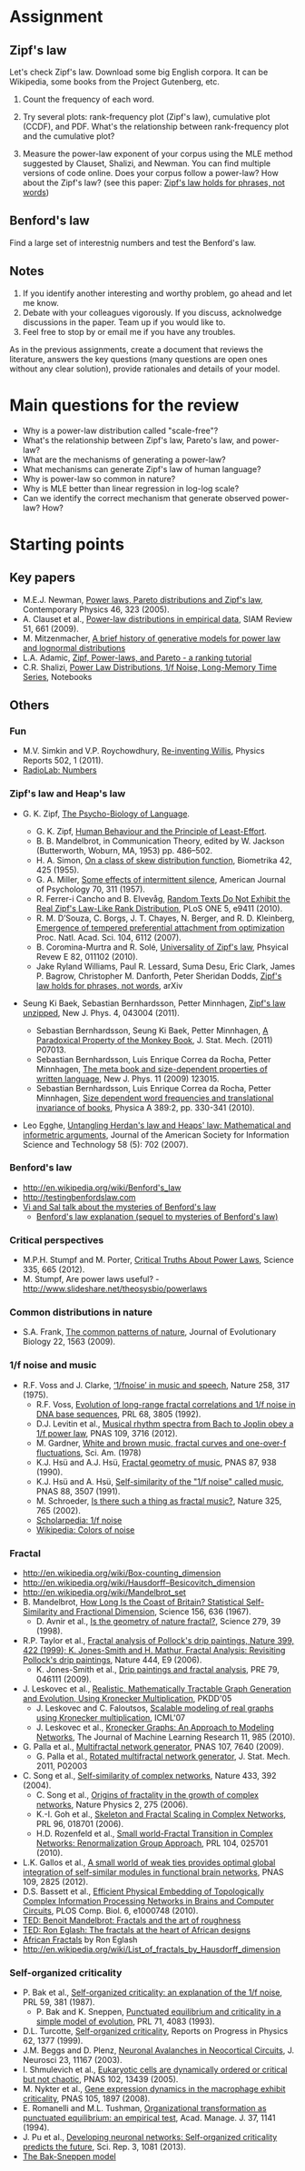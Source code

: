 # Assignment 

## Zipf's law

Let's check Zipf's law. Download some big English corpora. It can be Wikipedia, some books from the Project Gutenberg, etc. 

1. Count the frequency of each word. 

2. Try several plots: rank-frequency plot (Zipf's law), cumulative plot (CCDF), and PDF. What's the relationship between rank-frequency plot and the cumulative plot?

3. Measure the power-law exponent of your corpus using the MLE method suggested by Clauset, Shalizi, and Newman. You can find multiple versions of code online. Does your corpus follow a power-law? How about the Zipf's law? (see this paper: [Zipf's law holds for phrases, not words](http://arxiv.org/abs/1406.5181))

## Benford's law

Find a large set of interestnig numbers and test the Benford's law. 


## Notes 

1. If you identify another interesting and worthy problem, go ahead and let me know. 
2. Debate with your colleagues vigorously. If you discuss, acknolwedge discussions in the paper. Team up if you would like to. 
3. Feel free to stop by or email me if you have any troubles. 

As in the previous assignments, create a document that reviews the literature, answers the key questions (many questions are open ones without any clear solution), provide rationales and details of your model. 

# Main questions for the review

- Why is a power-law distribution called "scale-free"?
- What's the relationship between Zipf's law, Pareto's law, and power-law?
- What are the mechanisms of generating a power-law? 
- What mechanisms can generate Zipf's law of human language?
- Why is power-law so common in nature?
- Why is MLE better than linear regression in log-log scale? 
- Can we identify the correct mechanism that generate observed power-law? How?

# Starting points 

## Key papers

- M.E.J. Newman, [Power laws, Pareto distributions and Zipf's law](http://arxiv.org/abs/cond-mat/0412004), Contemporary Physics 46, 323 (2005).
- A. Clauset et al., [Power-law distributions in empirical data](http://arxiv.org/abs/0706.1062), SIAM Review 51, 661 (2009).
- M. Mitzenmacher, [A brief history of generative models for power law and lognormal distributions](http://www.eecs.harvard.edu/~michaelm/postscripts/im2004a.pdf)
- L.A. Adamic, [Zipf, Power-laws, and Pareto - a ranking tutorial](http://www.hpl.hp.com/research/idl/papers/ranking/ranking.html)
- C.R. Shalizi, [Power Law Distributions, 1/f Noise, Long-Memory Time Series](http://vserver1.cscs.lsa.umich.edu/~crshalizi/notebooks/power-laws.html), Notebooks 

## Others

### Fun

- M.V. Simkin and V.P. Roychowdhury, [Re-inventing Willis](http://arxiv.org/abs/physics/0601192), Physics Reports 502, 1 (2011).
- [RadioLab: Numbers](http://www.radiolab.org/2009/nov/30/)

### Zipf's law and Heap's law

- G. K. Zipf, [The Psycho-Biology of Language](http://mitpress.mit.edu/books/psycho-biology-language). 
    - G. K. Zipf, [Human Behaviour and the Principle of Least-Effort](http://www.amazon.com/Human-Behavior-Principle-Least-Effort/dp/161427312X). 
    - B. B. Mandelbrot, in Communication Theory, edited by W. Jackson (Butterworth, Woburn, MA, 1953) pp. 486–502.
    - H. A. Simon, [On a class of skew distribution function](http://www.jstor.org/stable/2333389?seq=1#page_scan_tab_contents), Biometrika 42, 425 (1955).
    - G. A. Miller, [Some effects of intermittent silence](http://www.jstor.org/stable/1419346?seq=1#page_scan_tab_contents), American Journal of Psychology 70, 311 (1957).
    - R. Ferrer-i Cancho and B. Elvevåg, [Random Texts Do Not Exhibit the Real Zipf's Law-Like Rank Distribution](http://journals.plos.org/plosone/article?id=10.1371/journal.pone.0009411), PLoS ONE 5, e9411 (2010).
    - R. M. D’Souza, C. Borgs, J. T. Chayes, N. Berger, and R. D. Kleinberg, [Emergence of tempered preferential attachment from optimization](http://www.pnas.org/content/104/15/6112.short) Proc. Natl. Acad. Sci. 104, 6112 (2007). 
    - B. Coromina-Murtra and R. Solé, [Universality of Zipf's law](http://journals.aps.org/pre/abstract/10.1103/PhysRevE.82.011102), Phsyical Revew E 82, 011102 (2010).
    - Jake Ryland Williams, Paul R. Lessard, Suma Desu, Eric Clark, James P. Bagrow, Christopher M. Danforth, Peter Sheridan Dodds, [Zipf's law holds for phrases, not words](http://arxiv.org/abs/1406.5181), arXiv

- Seung Ki Baek, Sebastian Bernhardsson, Petter Minnhagen, [Zipf's law unzipped](http://arxiv.org/abs/1104.1789), New J. Phys. 4, 043004 (2011). 
    - Sebastian Bernhardsson, Seung Ki Baek, Petter Minnhagen, [A Paradoxical Property of the Monkey Book](http://arxiv.org/abs/1103.2681), J. Stat. Mech. (2011) P07013. 
    - Sebastian Bernhardsson, Luis Enrique Correa da Rocha, Petter Minnhagen, [The meta book and size-dependent properties of written language](http://arxiv.org/abs/0909.4385), New J. Phys. 11 (2009) 123015. 
    - Sebastian Bernhardsson, Luis Enrique Correa da Rocha, Petter Minnhagen, [Size dependent word frequencies and translational invariance of books](http://arxiv.org/abs/0906.0716), Physica A 389:2, pp. 330-341 (2010). 

- Leo Egghe, [Untangling Herdan's law and Heaps' law: Mathematical and informetric arguments](http://onlinelibrary.wiley.com/doi/10.1002/asi.20524/abstract), Journal of the American Society for Information Science and Technology 58 (5): 702 (2007). 

### Benford's law 

- http://en.wikipedia.org/wiki/Benford's_law
- http://testingbenfordslaw.com
- [Vi and Sal talk about the mysteries of Benford's law](https://www.khanacademy.org/math/algebra2/logarithms-tutorial/logarithmic-scale-patterns/v/vi-and-sal-talk-about-the-mysteries-of-benford-s-law)
    - [Benford's law explanation (sequel to mysteries of Benford's law)](https://www.khanacademy.org/math/algebra2/logarithms-tutorial/logarithmic-scale-patterns/v/benford-s-law-explanation-sequel-to-mysteries-of-benford-s-law)

### Critical perspectives

- M.P.H. Stumpf and M. Porter, [Critical Truths About Power Laws](http://www.sciencemag.org/content/335/6069/665), Science 335, 665 (2012). 
- M. Stumpf, Are power laws useful? - http://www.slideshare.net/theosysbio/powerlaws

### Common distributions in nature

- S.A. Frank, [The common patterns of nature](http://onlinelibrary.wiley.com/doi/10.1111/j.1420-9101.2009.01775.x/full), Journal of Evolutionary Biology 22, 1563 (2009).

### 1/f noise and music

- R.F. Voss and J. Clarke, [‘1/fnoise’ in music and speech](http://www.nature.com/nature/journal/v258/n5533/abs/258317a0.html), Nature 258, 317 (1975).
    - R.F. Voss, [Evolution of long-range fractal correlations and 1/f noise in DNA base sequences](http://prl.aps.org/abstract/PRL/v68/i25/p3805_1), PRL 68, 3805 (1992).
    - D.J. Levitin et al., [Musical rhythm spectra from Bach to Joplin obey a 1/f power law](http://www.pnas.org/content/109/10/3716.abstract), PNAS 109, 3716 (2012).
    - M. Gardner, [White and brown music, fractal curves and one-over-f fluctuations](http://www.informatics.indiana.edu/donbyrd/teach/PapersEtcByOthers/SciAmMathGames77_FractalMusic.pdf), Sci. Am. (1978)
    - K.J. Hsü and A.J. Hsü, [Fractal geometry of music](http://www.pnas.org/content/87/3/938.short), PNAS 87, 938 (1990).
    - K.J. Hsü and A. Hsü, [Self-similarity of the "1/f noise" called music](http://www.pnas.org/content/88/8/3507.short), PNAS 88, 3507 (1991).
    - M. Schroeder, [Is there such a thing as fractal music?](http://www.nature.com/nature/journal/v325/n6107/abs/325765c0.html), Nature 325, 765 (2002).
    - [Scholarpedia: 1/f noise](http://www.scholarpedia.org/article/1/f_noise)
    - [Wikipedia: Colors of noise](http://en.wikipedia.org/wiki/Color_of_noise)

### Fractal

- http://en.wikipedia.org/wiki/Box-counting_dimension
- http://en.wikipedia.org/wiki/Hausdorff–Besicovitch_dimension
- http://en.wikipedia.org/wiki/Mandelbrot_set
- B. Mandelbrot, [How Long Is the Coast of Britain? Statistical Self-Similarity and Fractional Dimension](http://www.jstor.org/sici?sici=0036-8075%2819670505%293%3A156%3A3775%3C636%3AHLITCO%3E2.0.CO%3B2-N), Science 156, 636 (1967).
    - D. Avnir et al., [Is the geometry of nature fractal?](http://www.sciencemag.org/content/279/5347/39.full), Science 279, 39 (1998).
- R.P. Taylor et al., [Fractal analysis of Pollock's drip paintings, Nature 399, 422 (1999); K. Jones-Smith and H. Mathur, Fractal Analysis: Revisiting Pollock's drip paintings](http://www.nature.com/nature/journal/v399/n6735/abs/399422a0.html), Nature 444, E9 (2006).
    - K. Jones-Smith et al., [Drip paintings and fractal analysis](http://journals.aps.org/pre/abstract/10.1103/PhysRevE.79.046111), PRE 79, 046111 (2009).
- J. Leskovec et al., [Realistic, Mathematically Tractable Graph Generation and Evolution, Using Kronecker Multiplication](http://www.cs.cmu.edu/~jure/pubs/kronecker-pkdd05.pdf), PKDD'05
    - J. Leskovec and C. Faloutsos, [Scalable modeling of real graphs using Kronecker multiplication](http://dl.acm.org/citation.cfm?id=1273559), ICML'07
    - J. Leskovec et al., [Kronecker Graphs: An Approach to Modeling Networks](http://dl.acm.org/citation.cfm?id=1756039), The Journal of Machine Learning Research 11, 985 (2010).
- G. Palla et al., [Multifractal network generator](http://www.pnas.org/content/107/17/7640.short), PNAS 107, 7640 (2009).
    - G. Palla et al., [Rotated multifractal network generator](http://iopscience.iop.org/1742-5468/2011/02/P02003), J. Stat. Mech. 2011, P02003
- C. Song et al., [Self-similarity of complex networks](http://www.nature.com/nature/journal/v433/n7024/abs/nature03248.html), Nature 433, 392 (2004).
    - C. Song et al., [Origins of fractality in the growth of complex networks](http://www.nature.com/nphys/journal/v2/n4/abs/nphys266.html), Nature Physics 2, 275 (2006).
    - K.-I. Goh et al., [Skeleton and Fractal Scaling in Complex Networks](http://prl.aps.org/abstract/PRL/v96/i1/e018701), PRL 96, 018701 (2006).
    - H.D. Rozenfeld et al., [Small world-Fractal Transition in Complex Networks: Renormalization Group Approach](http://arxiv.org/abs/0909.4832), PRL 104, 025701 (2010).
- L.K. Gallos et al., [A small world of weak ties provides optimal global integration of self-similar modules in functional brain networks](http://www.pnas.org/content/109/8/2825.short), PNAS 109, 2825 (2012).
- D.S. Bassett et al., [Efficient Physical Embedding of Topologically Complex Information Processing Networks in Brains and Computer Circuits](http://www.ploscompbiol.org/article/info%3Adoi%2F10.1371%2Fjournal.pcbi.1000748), PLOS Comp. Biol. 6, e1000748 (2010).
- [TED: Benoit Mandelbrot: Fractals and the art of roughness](http://www.ted.com/talks/benoit_mandelbrot_fractals_the_art_of_roughness.html)
- [TED: Ron Eglash: The fractals at the heart of African designs](http://www.ted.com/talks/ron_eglash_on_african_fractals.html)
- [African Fractals](http://homepages.rpi.edu/~eglash/eglash.dir/afractal/afractal.htm) by Ron Eglash
- http://en.wikipedia.org/wiki/List_of_fractals_by_Hausdorff_dimension

### Self-organized criticality 

- P. Bak et al., [Self-organized criticality: an explanation of the 1/f noise](http://prl.aps.org/abstract/PRL/v59/i4/p381_1), PRL 59, 381 (1987).
    - P. Bak and K. Sneppen, [Punctuated equilibrium and criticality in a simple model of evolution](http://prl.aps.org/abstract/PRL/v71/i24/p4083_1), PRL 71, 4083 (1993).
- D.L. Turcotte, [Self-organized criticality](http://iopscience.iop.org/0034-4885/62/10/201), Reports on Progress in Physics 62, 1377 (1999).
- J.M. Beggs and D. Plenz, [Neuronal Avalanches in Neocortical Circuits](http://www.jneurosci.org/content/23/35/11167.short), J. Neurosci 23, 11167 (2003).
- I. Shmulevich et al., [Eukaryotic cells are dynamically ordered or critical but not chaotic](http://www.pnas.org/content/102/38/13439.short), PNAS 102, 13439 (2005).
- M. Nykter et al., [Gene expression dynamics in the macrophage exhibit criticality](http://www.pnas.org/content/105/6/1897.short), PNAS 105, 1897 (2008).
- E. Romanelli and M.L. Tushman, [Organizational transformation as punctuated equilibrium: an empirical test](http://amj.aom.org/content/37/5/1141.short), Acad. Manage. J. 37, 1141 (1994).
- J. Pu et al., [Developing neuronal networks: Self-organized criticality predicts the future](http://www.nature.com/srep/2013/130117/srep01081/full/srep01081.html), Sci. Rep. 3, 1081 (2013).
- [The Bak-Sneppen model](http://cmol.nbi.dk/models/bs/bs.html)
